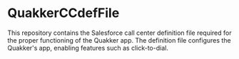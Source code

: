 # QuakkerCCdefFile
This repository contains the Salesforce call center definition file required for the proper functioning of the Quakker app. The definition file configures the Quakker's app, enabling features such as click-to-dial.
